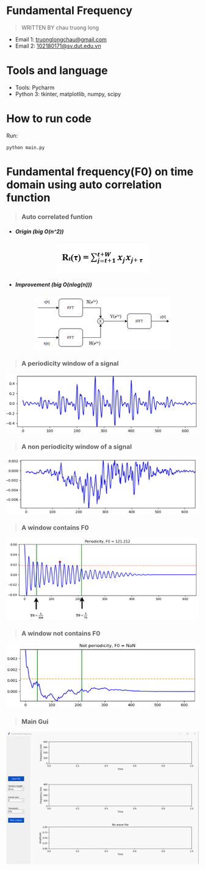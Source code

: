 # Fundamental Frequency

> WRITTEN BY chau truong long

* Email 1: truonglongchau@gmail.com
* Email 2: 102180171@sv.dut.edu.vn
  
# Tools and language

* Tools: Pycharm
* Python 3: tkinter, matplotlib, numpy, scipy

# How to run code
Run:
```shell 
python main.py 
```

# Fundamental frequency(F0) on time domain using auto correlation function

> ### Auto correlated funtion

- ##### Origin (big O(n^2))
<p align="center">
    <img src="screenshots/auto_ori.png" alt="alt text" style="max-width:100%;">
</p>

- ##### Improvement (big O(nlog(n)))
<p align="center">
    <img src="screenshots/auto_fft.png" alt="alt text" style="max-width:100%;">
</p>

> ### A periodicity window of a signal
<p align="center">
    <img src="screenshots/periodicity.png" alt="alt text" style="max-width:100%;">
</p>

> ### A non periodicity window of a signal
<p align="center">
    <img src="screenshots/n_periodicity.png" alt="alt text" style="max-width:100%;">
</p>

> ### A window contains F0
<p align="center">
    <img src="screenshots/window_f0.png" alt="alt text" style="max-width:100%;">
</p>

> ### A window not contains F0
<p align="center">
    <img src="screenshots/window_nan.png" alt="alt text" style="max-width:100%;">
</p>

> ### Main Gui
<p align="center">
    <img src="screenshots/gui.gif" alt="alt text" style="max-width:100%;">
</p>
